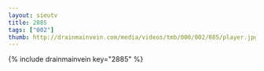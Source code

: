 ```yaml
--- 
layout: sieutv
title: 2885
tags: ["002"]
thumb: http://drainmainvein.com/media/videos/tmb/000/002/885/player.jpg
---
```

{% include drainmainvein key="2885" %} 
